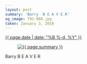```yaml
---
layout: post
summary: 'Barry  B E A V E R'
og_image: 791-960.jpg
taken: January 3, 2019
---
```


<div class="post">
 <time>
  <a href="/791">
   {{ page.date | date: "%B %-d, %Y" }}
  </a>
 </time>
 <a href="/791">
  <figure data-taken="1/3/2019">
   <img alt="{{ page.summary }}" sizes="(min-width: 700px) 50vw, calc(100vw - 2rem)" src="{{ site.assets_url }}/791-480.jpg" srcset="{{ site.assets_url }}/791-240.jpg 240w, {{ site.assets_url }}/791-480.jpg 480w, {{ site.assets_url }}/791-720.jpg 720w, {{ site.assets_url }}/791-960.jpg 960w"/>
  </figure>
 </a>
 <span>
  Barry  B E A V E R
 </span>
</div>

